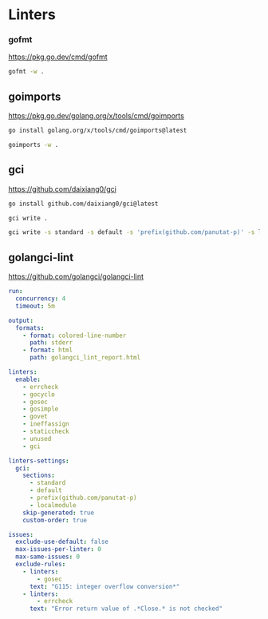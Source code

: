 # Linters

### gofmt

https://pkg.go.dev/cmd/gofmt

```sh
gofmt -w .
```

## goimports

https://pkg.go.dev/golang.org/x/tools/cmd/goimports

```sh
go install golang.org/x/tools/cmd/goimports@latest
```

```sh
goimports -w .
```

## gci

https://github.com/daixiang0/gci

```sh
go install github.com/daixiang0/gci@latest
```

```sh
gci write .
```

```sh
gci write -s standard -s default -s 'prefix(github.com/panutat-p)' -s localmodule .
```

## golangci-lint

https://github.com/golangci/golangci-lint

```yaml
run:
  concurrency: 4
  timeout: 5m

output:
  formats:
    - format: colored-line-number
      path: stderr
    - format: html
      path: golangci_lint_report.html

linters:
  enable:
    - errcheck
    - gocyclo
    - gosec
    - gosimple
    - govet
    - ineffassign
    - staticcheck
    - unused
    - gci

linters-settings:
  gci:
    sections:
      - standard
      - default
      - prefix(github.com/panutat-p)
      - localmodule
    skip-generated: true
    custom-order: true

issues:
  exclude-use-default: false
  max-issues-per-linter: 0
  max-same-issues: 0
  exclude-rules:
    - linters:
        - gosec
      text: "G115: integer overflow conversion*"
    - linters:
        - errcheck
      text: "Error return value of .*Close.* is not checked"
```
